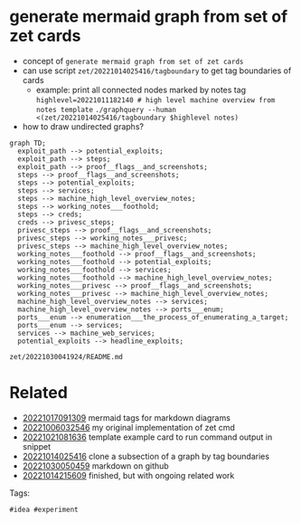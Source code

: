 # generate mermaid graph from set of zet cards

- concept of `generate mermaid graph from set of zet cards`
- can use script `zet/20221014025416/tagboundary` to get tag boundaries of cards
  - example: print all connected nodes marked by notes tag
  `highlevel=20221011182140 # high level machine overview from notes template`
  `./graphquery --human <(zet/20221014025416/tagboundary $highlevel notes)`
- how to draw undirected graphs?


```mermaid
graph TD;
  exploit_path --> potential_exploits;
  exploit_path --> steps;
  exploit_path --> proof__flags__and_screenshots;
  steps --> proof__flags__and_screenshots;
  steps --> potential_exploits;
  steps --> services;
  steps --> machine_high_level_overview_notes;
  steps --> working_notes___foothold;
  steps --> creds;
  creds --> privesc_steps;
  privesc_steps --> proof__flags__and_screenshots;
  privesc_steps --> working_notes___privesc;
  privesc_steps --> machine_high_level_overview_notes;
  working_notes___foothold --> proof__flags__and_screenshots;
  working_notes___foothold --> potential_exploits;
  working_notes___foothold --> services;
  working_notes___foothold --> machine_high_level_overview_notes;
  working_notes___privesc --> proof__flags__and_screenshots;
  working_notes___privesc --> machine_high_level_overview_notes;
  machine_high_level_overview_notes --> services;
  machine_high_level_overview_notes --> ports___enum;
  ports___enum --> enumeration___the_process_of_enumerating_a_target;
  ports___enum --> services;
  services --> machine_web_services;
  potential_exploits --> headline_exploits;
```

` zet/20221030041924/README.md `

# Related

- [20221017091309](/zet/20221017091309/README.md) mermaid tags for markdown diagrams
- [20221006032546](/zet/20221006032546/README.md) my original implementation of zet cmd
- [20221021081636](/zet/20221021081636/README.md) template example card to run command output in snippet
- [20221014025416](/zet/20221014025416/README.md) clone a subsection of a graph by tag boundaries
- [20221030050459](/zet/20221030050459/README.md) markdown on github
- [20221014215609](/zet/20221014215609/README.md) finished, but with ongoing related work

Tags:

    #idea #experiment
